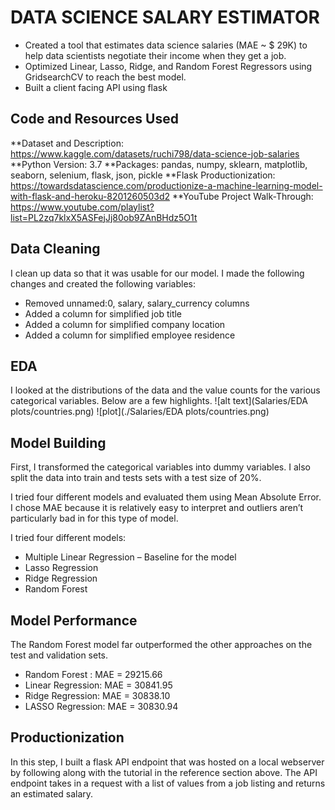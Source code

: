 # DATA SCIENCE SALARY ESTIMATOR 

* Created a tool that estimates data science salaries (MAE ~ $ 29K) to help data scientists negotiate their income when they get a job.
* Optimized Linear, Lasso, Ridge, and Random Forest Regressors using GridsearchCV to reach the best model.
* Built a client facing API using flask

## Code and Resources Used
**Dataset and Description: https://www.kaggle.com/datasets/ruchi798/data-science-job-salaries
**Python Version: 3.7
**Packages: pandas, numpy, sklearn, matplotlib, seaborn, selenium, flask, json, pickle
**Flask Productionization: https://towardsdatascience.com/productionize-a-machine-learning-model-with-flask-and-heroku-8201260503d2
**YouTube Project Walk-Through: https://www.youtube.com/playlist?list=PL2zq7klxX5ASFejJj80ob9ZAnBHdz5O1t

## Data Cleaning
I clean up data so that it was usable for our model. I made the following changes and created the following variables:

* Removed unnamed:0, salary, salary_currency columns 
* Added a column for simplified job title
* Added a column for simplified company location
* Added a column for simplified employee residence

## EDA
I looked at the distributions of the data and the value counts for the various categorical variables. Below are a few highlights.
![alt text](Salaries/EDA plots/countries.png) 
![plot](./Salaries/EDA plots/countries.png)

## Model Building
First, I transformed the categorical variables into dummy variables. I also split the data into train and tests sets with a test size of 20%.

I tried four different models and evaluated them using Mean Absolute Error. I chose MAE because it is relatively easy to interpret and outliers aren’t particularly bad in for this type of model.

I tried four different models:

* Multiple Linear Regression – Baseline for the model
* Lasso Regression
* Ridge Regression
* Random Forest 


## Model Performance
The Random Forest model far outperformed the other approaches on the test and validation sets.

* Random Forest : MAE = 29215.66
* Linear Regression: MAE = 30841.95
* Ridge Regression: MAE = 30838.10
* LASSO Regression: MAE = 30830.94

## Productionization
In this step, I built a flask API endpoint that was hosted on a local webserver by following along with the tutorial in the reference section above. The API endpoint takes in a request with a list of values from a job listing and returns an estimated salary.


